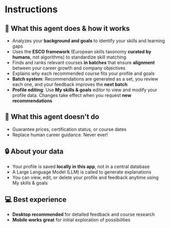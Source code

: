 # Instructions

## 🤖 What this agent does & how it works
- Analyzes your **background and goals** to identify your skills and learning gaps
- Uses the **ESCO framework** (European skills taxonomy **curated by humans**, not algorithms) to standardize skill matching
- Finds and ranks relevant courses **in batches** that ensure **alignment** between your career growth and company objectives
- Explains *why* each recommended course fits your profile and goals
- **Batch system**: Recommendations are generated as a set, you review each one, and your feedback improves the **next batch**
- **Profile editing**: Use **My skills & goals** editor to view and modify your profile data. Changes take effect when you request **new recommendations**

## 🚫 What this agent doesn't do
- Guarantee prices, certification status, or course dates
- Replace human career guidance. Never ever!

## 🔒 About your data
- Your profile is saved **locally in this app**, not in a central database
- A Large Language Model (LLM) is called to generate explanations
- You can view, edit, or delete your profile and feedback anytime using My skills & goals

## 💻 Best experience
- **Desktop recommended** for detailed feedback and course research
- **Mobile works great** for initial exploration of possibilities
